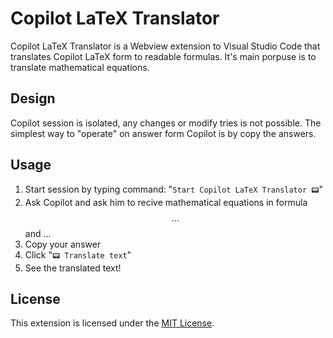 # Copilot LaTeX Translator

Copilot LaTeX Translator is a Webview extension to Visual Studio Code that translates Copilot LaTeX form to readable formulas. It's main porpuse is to translate mathematical equations.

## Design

Copilot session is isolated, any changes or modify tries is not possible. The simplest way to "operate" on answer form Copilot is by copy the answers.

## Usage

1. Start session by typing command: "`Start Copilot LaTeX Translator 📟`"
2. Ask Copilot and ask him to recive mathematical equations in formula $$...$$ and $...$
3. Copy your answer 
4. Click "`📟 Translate text`"
5. See the translated text!

## License

This extension is licensed under the [MIT License](LICENSE).
